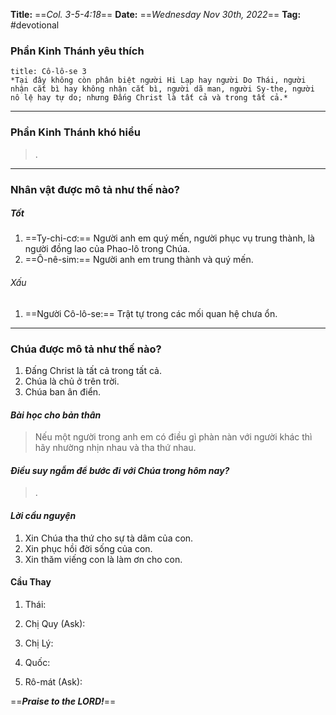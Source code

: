 **Title:** ==*Col. 3-5-4:18*==
**Date:** ==*Wednesday Nov 30th, 2022*==
**Tag:** #devotional

### **Phần Kinh Thánh yêu thích**
```ad-bible
title: Cô-lô-se 3
*Tại đây không còn phân biệt người Hi Lạp hay người Do Thái, người nhận cắt bì hay không nhận cắt bì, người dã man, người Sy-the, người nô lệ hay tự do; nhưng Đấng Christ là tất cả và trong tất cả.*
```
----
### **Phần Kinh Thánh khó hiểu**
> .
----
### **Nhân vật được mô tả như thế nào?**
##### Tốt
1. ==Ty-chi-cơ:== Người anh em quý mến, người phục vụ trung thành, là người đồng lao của Phao-lô trong Chúa.
2. ==Ô-nê-sim:== Người anh em trung thành và quý mến.
###### Xấu
1. ==Người Cô-lô-se:== Trật tự trong các mối quan hệ chưa ổn.
----
### **Chúa được mô tả như thế nào?**
1. Đấng Christ là tất cả trong tất cả.
2. Chúa là chủ ở trên trời.
3. Chúa ban ân điển.
#### *Bài học cho bản thân*
> Nếu một người trong anh em có điều gì phàn nàn với người khác thì hãy nhường nhịn nhau và tha thứ nhau.
#### *Điều suy ngẫm để bước đi với Chúa trong hôm nay?*
> .
#### *Lời cầu nguyện*
1. Xin Chúa tha thứ cho sự tà dâm của con. 
2. Xin phục hồi đời sống của con.
3. Xin thăm viếng con là làm ơn cho con.

#### Cầu Thay
1. Thái:

2. Chị Quy (Ask):

3. Chị Lý:

4. Quốc:

5. Rô-mát (Ask):

==***Praise to the LORD!***==
